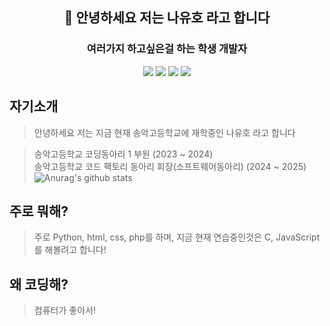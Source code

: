 <div align=center>
  
  
## 👋 안녕하세요 저는 나유호 라고 합니다
### 여러가지 하고싶은걸 하는 학생 개발자
<img src="https://img.shields.io/badge/html-E34F26?style=for-the-badge&logo=html5&logoColor=white">
<img src="https://img.shields.io/badge/css-1572B6?style=for-the-badge&logo=css3&logoColor=white">
<img src="https://img.shields.io/badge/mysql-4479A1?style=for-the-badge&logo=mysql&logoColor=white">
<img src="https://img.shields.io/badge/python-3776AB?style=for-the-badge&logo=python&logoColor=white">   
</div>

## 자기소개
> 안녕하세요 저는 지금 현재 송악고등학교에 재학중인 나유호 라고 합니다

> 송악고등학교 코딩동아리 1 부원 (2023 ~ 2024)      
> 송악고등학교 코드 팩토리 동아리 회장(소프트웨어동아리) (2024 ~ 2025)     
![Anurag's github stats](https://github-readme-stats.vercel.app/api?username=yoomin1122&show_icons=true&theme=radical)

## 주로 뭐해?
> 주로 Python, html, css, php를 하며, 지금 현재 연습중인것은 C, JavaScript를 해볼려고 합니다!

## 왜 코딩해?
> 컴퓨터가 좋아서!




